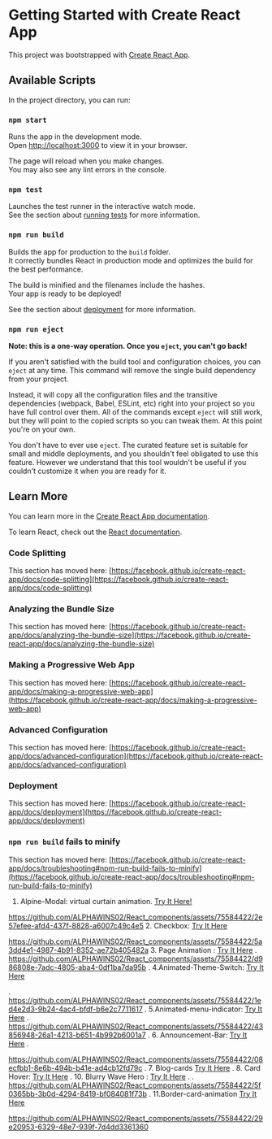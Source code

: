 # Getting Started with Create React App

This project was bootstrapped with [Create React App](https://github.com/facebook/create-react-app).

## Available Scripts

In the project directory, you can run:

### `npm start`

Runs the app in the development mode.\
Open [http://localhost:3000](http://localhost:3000) to view it in your browser.

The page will reload when you make changes.\
You may also see any lint errors in the console.

### `npm test`

Launches the test runner in the interactive watch mode.\
See the section about [running tests](https://facebook.github.io/create-react-app/docs/running-tests) for more information.

### `npm run build`

Builds the app for production to the `build` folder.\
It correctly bundles React in production mode and optimizes the build for the best performance.

The build is minified and the filenames include the hashes.\
Your app is ready to be deployed!

See the section about [deployment](https://facebook.github.io/create-react-app/docs/deployment) for more information.

### `npm run eject`

**Note: this is a one-way operation. Once you `eject`, you can't go back!**

If you aren't satisfied with the build tool and configuration choices, you can `eject` at any time. This command will remove the single build dependency from your project.

Instead, it will copy all the configuration files and the transitive dependencies (webpack, Babel, ESLint, etc) right into your project so you have full control over them. All of the commands except `eject` will still work, but they will point to the copied scripts so you can tweak them. At this point you're on your own.

You don't have to ever use `eject`. The curated feature set is suitable for small and middle deployments, and you shouldn't feel obligated to use this feature. However we understand that this tool wouldn't be useful if you couldn't customize it when you are ready for it.

## Learn More

You can learn more in the [Create React App documentation](https://facebook.github.io/create-react-app/docs/getting-started).

To learn React, check out the [React documentation](https://reactjs.org/).

### Code Splitting

This section has moved here: [https://facebook.github.io/create-react-app/docs/code-splitting](https://facebook.github.io/create-react-app/docs/code-splitting)

### Analyzing the Bundle Size

This section has moved here: [https://facebook.github.io/create-react-app/docs/analyzing-the-bundle-size](https://facebook.github.io/create-react-app/docs/analyzing-the-bundle-size)

### Making a Progressive Web App

This section has moved here: [https://facebook.github.io/create-react-app/docs/making-a-progressive-web-app](https://facebook.github.io/create-react-app/docs/making-a-progressive-web-app)

### Advanced Configuration

This section has moved here: [https://facebook.github.io/create-react-app/docs/advanced-configuration](https://facebook.github.io/create-react-app/docs/advanced-configuration)

### Deployment

This section has moved here: [https://facebook.github.io/create-react-app/docs/deployment](https://facebook.github.io/create-react-app/docs/deployment)

### `npm run build` fails to minify

This section has moved here: [https://facebook.github.io/create-react-app/docs/troubleshooting#npm-run-build-fails-to-minify](https://facebook.github.io/create-react-app/docs/troubleshooting#npm-run-build-fails-to-minify)

1. Alpine-Modal: virtual curtain animation.
 [Try It Here!](https://github.com/ALPHAWINS02/React_components/tree/main/src/Alpine-Modal)

https://github.com/ALPHAWINS02/React_components/assets/75584422/2e57efee-afd4-437f-8828-a6007c49c4e5
2. Checkbox:
[Try It Here](https://github.com/ALPHAWINS02/React_components/tree/main/src/Animated-Fill-Checkboxes)

https://github.com/ALPHAWINS02/React_components/assets/75584422/5a3dd4e1-4987-4b91-8352-ae72b405482a
3. Page Animation :
[Try It Here](https://github.com/ALPHAWINS02/React_components/tree/main/src/Animated-LandingPage)
.
https://github.com/ALPHAWINS02/React_components/assets/75584422/d986808e-7adc-4805-aba4-0df1ba7da95b
.
4.Animated-Theme-Switch:
[Try It Here](https://github.com/ALPHAWINS02/React_components/tree/main/src/Animated-Theme-Switch)

.
https://github.com/ALPHAWINS02/React_components/assets/75584422/1ed4e2d3-9b24-4ac4-bfdf-b6e2c7711617
.
5.Animated-menu-indicator:
[Try It Here](https://github.com/ALPHAWINS02/React_components/tree/main/src/Animated-menu-indicator)
.
https://github.com/ALPHAWINS02/React_components/assets/75584422/43856948-26a1-4213-b651-4b992b6001a7
.
6. Announcement-Bar:
[Try It Here](https://github.com/ALPHAWINS02/React_components/tree/main/src/Announcement-Bar)
.

https://github.com/ALPHAWINS02/React_components/assets/75584422/08ecfbb1-8e6b-494b-b41e-ad4cb12fd79c
.
7. Blog-cards
[Try It Here](https://github.com/ALPHAWINS02/React_components/tree/main/src/Blog-cards)
.
8. Card Hover:
[Try It Here](https://github.com/ALPHAWINS02/React_components/tree/main/src/Card-Hover)
.
10. Blurry Wave Hero :
[Try It Here](https://github.com/ALPHAWINS02/React_components/tree/main/src/blurry-wavy-hero)
.
.
https://github.com/ALPHAWINS02/React_components/assets/75584422/5f0365bb-3b0d-4294-8419-bf084081f73b
.
11.Border-card-animation
[Try It Here](https://github.com/ALPHAWINS02/React_components/tree/main/src/border-card-animation)

https://github.com/ALPHAWINS02/React_components/assets/75584422/29e20953-6329-48e7-939f-7d4dd3361360


